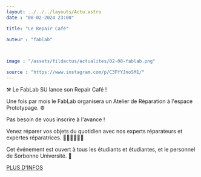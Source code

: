 ```yaml
---
layout: ../../../layouts/Actu.astro
date : "08-02-2024 23:00"

title: "Le Repair Café"

auteur : "fablab" 

 

image : "/assets/fildactus/actualites/02-08-fablab.png"

source : "https://www.instagram.com/p/C3FfYJnoSM1/"
---
```


⚒️ Le FabLab SU lance son Repair Café !

Une fois par mois le FabLab organisera un Atelier de Réparation à l'espace Prototypage. ⚙️

Pas besoin de vous inscrire à l'avance !

Venez réparer vos objets du quotidien avec nos experts réparateurs et expertes réparatrices. 👩‍🔧👨‍🔧🧑‍🔧

Cet événement est ouvert à tous les étudiants et étudiantes, et le personnel de Sorbonne Université. 🏫

[PLUS D'INFOS](https://fablab.sorbonne-universite.fr/actualites-fablab/le-fablab-su-lance-son-repair-cafe)